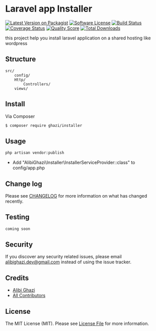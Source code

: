 # Laravel app Installer

[![Latest Version on Packagist][ico-version]][link-packagist]
[![Software License][ico-license]](LICENSE.md)
[![Build Status][ico-travis]][link-travis]
[![Coverage Status][ico-scrutinizer]][link-scrutinizer]
[![Quality Score][ico-code-quality]][link-code-quality]
[![Total Downloads][ico-downloads]][link-downloads]


this project help you install laravel application on a shared hosting like wordpress

## Structure


```
src/
    config/
    Http/
        Controllers/
    views/
```


## Install

Via Composer

``` bash
$ composer require ghazi/installer
```

## Usage

``` bash
php artisan vendor:publish
```
- Add "AlibiGhazi\Installer\InstallerServiceProvider::class" to config/app.php

## Change log

Please see [CHANGELOG](CHANGELOG.md) for more information on what has changed recently.

## Testing

``` bash
coming soon
```

## Security

If you discover any security related issues, please email alibighazi.dev@gmail.com instead of using the issue tracker.

## Credits

- [Alibi Ghazi][link-author]
- [All Contributors][link-contributors]

## License

The MIT License (MIT). Please see [License File](LICENSE.md) for more information.

[ico-version]: https://img.shields.io/packagist/v/:vendor/:package_name.svg?style=flat-square
[ico-license]: https://img.shields.io/badge/license-MIT-brightgreen.svg?style=flat-square
[ico-travis]: https://img.shields.io/travis/:vendor/:package_name/master.svg?style=flat-square
[ico-scrutinizer]: https://img.shields.io/scrutinizer/coverage/g/:vendor/:package_name.svg?style=flat-square
[ico-code-quality]: https://img.shields.io/scrutinizer/g/:vendor/:package_name.svg?style=flat-square
[ico-downloads]: https://img.shields.io/packagist/dt/:vendor/:package_name.svg?style=flat-square

[link-packagist]: https://packagist.org/packages/:vendor/:package_name
[link-travis]: https://travis-ci.org/:vendor/:package_name
[link-scrutinizer]: https://scrutinizer-ci.com/g/:vendor/:package_name/code-structure
[link-code-quality]: https://scrutinizer-ci.com/g/:vendor/:package_name
[link-downloads]: https://packagist.org/packages/:vendor/:package_name
[link-author]: https://github.com/AlibiGhazi-dev
[link-contributors]: ../../contributors
